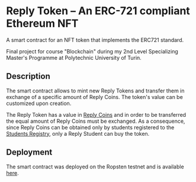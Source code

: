 # Reply Token – An ERC-721 compliant Ethereum NFT
A smart contract for an NFT token that implements the ERC721 standard.

Final project for course "Blockchain" during my 2nd Level Specializing Master's Programme at Polytechnic University of Turin.

## Description
The smart contract allows to mint new Reply Tokens and transfer them in exchange of a specific amount of Reply Coins. The token's value can be customized upon creation.

The Reply Token has a value in [Reply Coins](https://ropsten.etherscan.io/address/0x85f2c7d5ff473ed5582d105a6253d24e382b6803) and in order to be transferred the equal amount of Reply Coins must be exchanged. As a consequence, since Reply Coins can be obtained only by students registered to the [Students Registry](https://ropsten.etherscan.io/address/0x130e2c13cf39cbe647bc0f7d8dabb499f5e6364d#code), only a Reply Student can buy the token.

## Deployment
The smart contract was deployed on the Ropsten testnet and is available [here](
https://ropsten.etherscan.io/address/0x22b161dfb3ba7441100df1f81fd7ed57c2960248).

